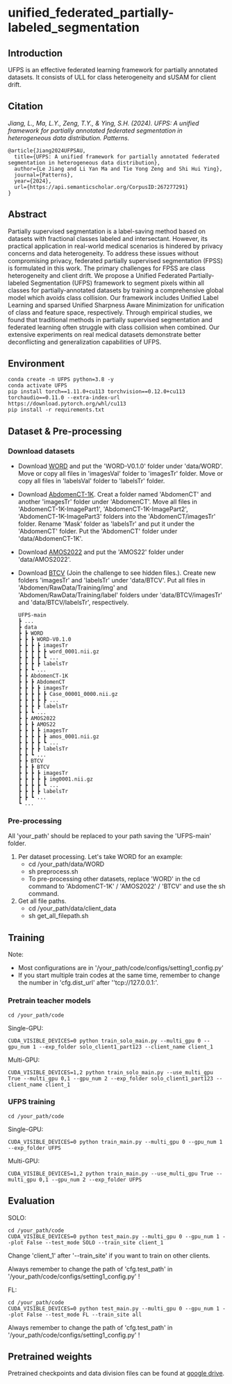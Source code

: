 # unified_federated_partially-labeled_segmentation

## Introduction

UFPS is an effective federated learning framework for partially annotated datasets. It consists of ULL for class heterogeneity and sUSAM for client drift.

## Citation

*Jiang, L., Ma, L.Y., Zeng, T.Y., & Ying, S.H. (2024). UFPS: A unified framework for partially annotated federated segmentation in heterogeneous data distribution. Patterns.*

```
@article{Jiang2024UFPSAU,
  title={UFPS: A unified framework for partially annotated federated segmentation in heterogeneous data distribution},
  author={Le Jiang and Li Yan Ma and Tie Yong Zeng and Shi Hui Ying},
  journal={Patterns},
  year={2024},
  url={https://api.semanticscholar.org/CorpusID:267277291}
}
```

## Abstract
Partially supervised segmentation is a label-saving method based on datasets with fractional classes labeled and intersectant. However, its practical application in real-world medical scenarios is hindered by privacy concerns and data heterogeneity. To address these issues without compromising privacy, federated partially supervised segmentation (FPSS) is formulated in this work. The primary challenges for FPSS are class heterogeneity and client drift. We propose a Unified Federated Partially-labeled Segmentation (UFPS) framework to segment pixels within all classes for partially-annotated datasets by training a comprehensive global model which avoids class collision. Our framework includes Unified Label Learning and sparsed Unified Sharpness Aware Minimization for unification of class and feature space, respectively. Through empirical studies, we found that traditional methods in partially supervised segmentation and federated learning often struggle with class collision when combined. Our extensive experiments on real medical datasets demonstrate better deconflicting and generalization capabilities of UFPS. 

## Environment

```
conda create -n UFPS python=3.8 -y
conda activate UFPS
pip install torch==1.11.0+cu113 torchvision==0.12.0+cu113 torchaudio==0.11.0 --extra-index-url https://download.pytorch.org/whl/cu113
pip install -r requirements.txt
```

## Dataset & Pre-processing

### Download datasets

- Download [WORD](https://github.com/HiLab-git/WORD) and put the 'WORD-V0.1.0' folder under 'data/WORD'. Move or copy all files in 'imagesVal' folder to 'imagesTr' folder. Move or copy all files in 'labelsVal' folder to 'labelsTr' folder.

- Download [AbdomenCT-1K](https://github.com/JunMa11/AbdomenCT-1K). Creat a folder named 'AbdomenCT' and another 'imagesTr' folder under 'AbdomenCT'. Move all files in 'AbdomenCT-1K-ImagePart1', 'AbdomenCT-1K-ImagePart2', 'AbdomenCT-1K-ImagePart3' folders into the 'AbdomenCT/imagesTr' folder. Rename 'Mask' folder as 'labelsTr' and put it under the 'AbdomenCT' folder. Put the 'AbdomenCT' folder under 'data/AbdomenCT-1K'.

- Download [AMOS2022](https://amos22.grand-challenge.org/) and put the 'AMOS22' folder under 'data/AMOS2022'.

- Download [BTCV](https://www.synapse.org/#!Synapse:syn3193805/wiki/217752) (Join the challenge to see hidden files.). Create new folders 'imagesTr' and 'labelsTr' under 'data/BTCV'. Put all files in 'Abdomen/RawData/Training/img' and 'Abdomen/RawData/Training/label' folders under 'data/BTCV/imagesTr' and 'data/BTCV/labelsTr', respectively.

  ```
  UFPS-main
  ┣ ...
  ┣ data
  ┣ ┣ WORD
  ┣ ┣ ┣ WORD-V0.1.0
  ┣ ┣ ┣ ┣ imagesTr
  ┣ ┣ ┣ ┣ ┣ word_0001.nii.gz
  ┣ ┣ ┣ ┣ ┗ ...
  ┣ ┣ ┣ ┣ labelsTr
  ┣ ┣ ┗ ...
  ┣ ┣ AbdomenCT-1K
  ┣ ┣ ┣ AbdomenCT
  ┣ ┣ ┣ ┣ imagesTr
  ┣ ┣ ┣ ┣ ┣ Case_00001_0000.nii.gz
  ┣ ┣ ┣ ┣ ┣ ...
  ┣ ┣ ┣ ┣ labelsTr
  ┣ ┣ ┗ ...
  ┣ ┣ AMOS2022
  ┣ ┣ ┣ AMOS22
  ┣ ┣ ┣ ┣ imagesTr
  ┣ ┣ ┣ ┣ ┣ amos_0001.nii.gz
  ┣ ┣ ┣ ┣ ┗ ...
  ┣ ┣ ┣ ┣ labelsTr
  ┣ ┣ ┗ ...
  ┣ ┣ BTCV
  ┣ ┣ ┣ BTCV
  ┣ ┣ ┣ ┣ imagesTr
  ┣ ┣ ┣ ┣ ┣ img0001.nii.gz
  ┣ ┣ ┣ ┣ ┗ ...
  ┣ ┣ ┣ ┣ labelsTr
  ┣ ┣ ┗ ...
  ┗ ...
  ```

### Pre-processing

All 'your_path' should be replaced to your path saving the 'UFPS-main' folder.

1. Per dataset processing. Let's take WORD for an example:
   - cd /your_path/data/WORD
   - sh preprocess.sh
   - To pre-processing other datasets, replace 'WORD' in the cd command to 'AbdomenCT-1K' / 'AMOS2022' / 'BTCV' and use the sh command.
2. Get all file paths.
   - cd /your_path/data/client_data
   - sh get_all_filepath.sh

## Training

Note: 

- Most configurations are in '/your_path/code/configs/setting1_config.py'
- If you start multiple train codes at the same time, remember to change the number in 'cfg.dist_url' after ''tcp://127.0.0.1:'.

### Pretrain teacher models

```
cd /your_path/code
```

Single-GPU:

```
CUDA_VISIBLE_DEVICES=0 python train_solo_main.py --multi_gpu 0 --gpu_num 1 --exp_folder solo_client1_part123 --client_name client_1
```

Multi-GPU:

```
CUDA_VISIBLE_DEVICES=1,2 python train_solo_main.py --use_multi_gpu True --multi_gpu 0,1 --gpu_num 2 --exp_folder solo_client1_part123 --client_name client_1
```

### UFPS training

```
cd /your_path/code
```

Single-GPU:

```
CUDA_VISIBLE_DEVICES=0 python train_main.py --multi_gpu 0 --gpu_num 1 --exp_folder UFPS
```

Multi-GPU:

```
CUDA_VISIBLE_DEVICES=1,2 python train_main.py --use_multi_gpu True --multi_gpu 0,1 --gpu_num 2 --exp_folder UFPS
```

## Evaluation

SOLO:

```
cd /your_path/code
CUDA_VISIBLE_DEVICES=0 python test_main.py --multi_gpu 0 --gpu_num 1 --plot False --test_mode SOLO --train_site client_1
```

Change 'client_1' after '--train_site' if you want to train on other clients. 

Always remember to change the path of 'cfg.test_path' in '/your_path/code/configs/setting1_config.py' !

FL:

```
cd /your_path/code
CUDA_VISIBLE_DEVICES=0 python test_main.py --multi_gpu 0 --gpu_num 1 --plot False --test_mode FL --train_site all
```

Always remember to change the path of 'cfg.test_path' in '/your_path/code/configs/setting1_config.py' !

## Pretrained weights

Pretrained checkpoints and data division files can be found at [google drive](https://drive.google.com/drive/folders/14kG1tZbLTtmV7zzWZ0QzDLdVxMI-vK3E?usp=sharing).
